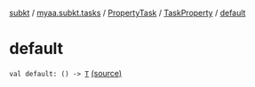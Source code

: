 [subkt](../../../index.md) / [myaa.subkt.tasks](../../index.md) / [PropertyTask](../index.md) / [TaskProperty](index.md) / [default](./default.md)

# default

`val default: () -> `[`T`](index.md#T) [(source)](https://github.com/Myaamori/SubKt/blob/0.1.12/src/main/kotlin/myaa/subkt/tasks/tasks.kt#L618)